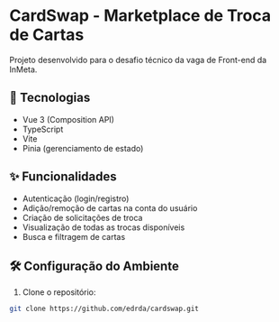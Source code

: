 # CardSwap - Marketplace de Troca de Cartas

Projeto desenvolvido para o desafio técnico da vaga de Front-end da InMeta.

## 🚀 Tecnologias

- Vue 3 (Composition API)
- TypeScript
- Vite
- Pinia (gerenciamento de estado)

## ✨ Funcionalidades

- Autenticação (login/registro)
- Adição/remoção de cartas na conta do usuário
- Criação de solicitações de troca
- Visualização de todas as trocas disponíveis
- Busca e filtragem de cartas

## 🛠️ Configuração do Ambiente

1. Clone o repositório:
```bash
git clone https://github.com/edrda/cardswap.git
